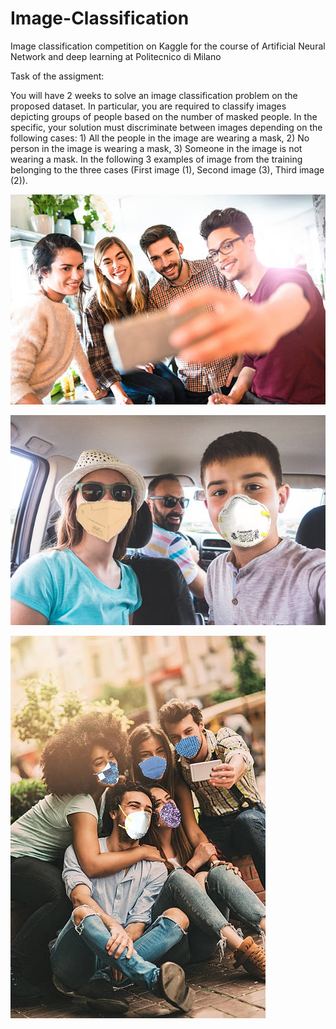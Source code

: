 # Image-Classification
Image classification competition on Kaggle for the course of Artificial Neural Network and deep learning at Politecnico di Milano

Task of the assigment: 

You will have 2 weeks to solve an image classification problem on the proposed dataset. In particular, you are required to classify images depicting groups of people based on the number of masked people. In the specific, your solution must discriminate between images depending on the following cases: 1) All the people in the image are wearing a mask, 2) No person in the image is wearing a mask, 3) Someone in the image is not wearing a mask. In the following 3 examples of image from the training belonging to the three cases (First image (1), Second image (3), Third image (2)).

![alt text](https://github.com/davelaffi/Image-Classification/blob/main/readmeImages/immagine1.jpg?raw=true)

![alt text](https://github.com/davelaffi/Image-Classification/blob/main/readmeImages/immagine2.jpg?raw=true)

![alt text](https://github.com/davelaffi/Image-Classification/blob/main/readmeImages/immagine3.jpg?raw=true)
